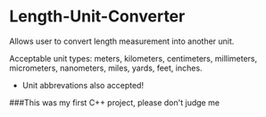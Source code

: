 # Length-Unit-Converter
Allows user to convert length measurement into another unit.



Acceptable unit types: meters, kilometers, centimeters, millimeters, micrometers, nanometers, miles, yards, feet, inches.

* Unit abbrevations also accepted!

###This was my first C++ project, please don't judge me

